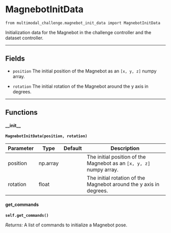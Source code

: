 # MagnebotInitData

`from multimodal_challenge.magnebot_init_data import MagnebotInitData`

Initialization data for the Magnebot in the challenge controller and the dataset controller.

***

## Fields

- `position` The initial position of the Magnebot as an `[x, y, z]` numpy array.

- `rotation` The initial rotation of the Magnebot around the y axis in degrees.

***

## Functions

#### \_\_init\_\_

**`MagnebotInitData(position, rotation)`**

| Parameter | Type | Default | Description |
| --- | --- | --- | --- |
| position |  np.array |  | The initial position of the Magnebot as an `[x, y, z]` numpy array. |
| rotation |  float |  | The initial rotation of the Magnebot around the y axis in degrees. |

#### get_commands

**`self.get_commands()`**

_Returns:_  A list of commands to initialize a Magnebot pose.

